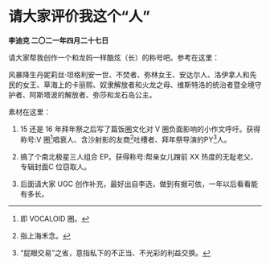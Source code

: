 # 请大家评价我这个“人”
**李迪克	二〇二一年四月二十七日**

请大家帮我创作一个和龙妈一样酷炫（长）的称号吧。参考在这里：

风暴降生丹妮莉丝·坦格利安一世、不焚者、弥林女王、安达尔人、洛伊拿人和先民的女王、草海上的卡丽熙、奴隶解放者和火龙之母、维斯特洛的统治者暨全境守护者、阿斯塔波的解放者、弥莎和龙石岛公主。

素材在这里：

1. 15 还是 16 年拜年祭之后写了篇饭圈文化对 V 圈负面影响的小作文呼吁。获得称号:V 圈[^1]唱衰人、含沙射影的友商[^2]吐槽者、拜年祭导演的PY[^3]人。

2. 搞了个南北极星三人组合 EP。获得称号:帮亲女儿蹭前 XX 热度的无耻老父、专辑封面C 位窃取人。

3. 后面请大家 UGC 创作补充，最好出自李选，做到有据可依，一年以后看看能有多长。

[^1]: 即 VOCALOID 圈。
[^2]: 指上海禾念。
[^3]: “屁眼交易”之省，意指私下的不正当、不光彩的利益交换。
